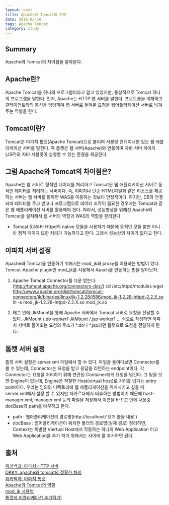 ```yaml
---
layout: post
title: Apache와 Tomcat의 차이 
date: 2016-02-10
tags: Apache Tomcat
category: study
---
```


Summary
---
Apache와 Tomcat의 차이점을 알아본다.  

Apache란?
---
Apache Tomcat을 하나의 프로그램이라고 알고 있었지만, 
통상적으로 Tomcat 하나의 프로그램을 말한다. 
먼저, Apache는 HTTP 웹 서버를 말한다. 
프로토콜을 이해하고 클라이언트와의 통신을 담당하며 
웹 서버로 들어온 요청을 웹어플리케이션 서버로 넘겨주는 역할을 한다.

Tomcat이란?
---
Tomcat은 아파치 톰캣(Apache Tomcat)으로 불리며 
서블릿 컨테이너만 있는 웹 애플리케이션 서버를 말한다. 
즉 톰캣은 웹 서버(Apache)와 연동하여 자바 서버 페이지(JSP)와 
자바 서블릿이 실행할 수 있는 환경을 제공한다.

그럼 Apache와 Tomcat의 차이점은?
---
Apache는 웹 서버로 정적인 데이터를 처리하고
Tomcat은 웹 애플리케이션 서버로 동적인 데이터를 처리하는 서버이다.
즉, 이미지나 단순 HTML파일과 같은 리소스를 제공하는 서버는 웹 서버를 
통하면 WAS를 이용하는 것보다 안정적이다. 
하지만, DB와 연결되에 데이터를 주고 받고나 프로그램으로 데이터 조작이 필요한 경우에는
Tomcat과 같은 웹 애플리케이션 서버를 활용해야 한다. 
따라서, 성능향상을 위해선 Apache와 Tomcat을 설치해서 웹 서버의 역할과 WAS의 역할을
분리한다.
* Tomcat 5.5부터 Httpd의 native 모듈을 사용하기 때문에 동적인 모듈 뿐만 아니라
 정적 페이지 또한 처리가 가능하다고 한다. 그래서 성능상의 차이가 없다고 한다.
 
아파치 서버 설정
---
Apache와 Tomcat을 연동하기 위해서는 mod_jk와 proxy를 이용하는 방법이 있다.
Tomcat-Apache plugin인 mod_jk를 사용해서 Apach를 연동하는 법을 알아보자.
1. Apache Tomcat Connector를 다운 받는다. (http://tomcat.apache.org/connectors-doc/)
        cd /etc/httpd/modules
        wget http://www.apache.org/dist/tomcat/tomcat-connectors/jk/binaries/linux/jk-1.2.28/i586/mod_jk-1.2.28-httpd-2.2.X.so
        ln -s mod_jk-1.2.28-httpd-2.2.X.so mod_jk.so

2. <IfModule mod_jk.c> 태그 안에 JkMount을 통해 Apache 서버에서 Tomcat 서버로 요청을 전달할 수 있다.
        JkMount /*.do worker1
		JkMount /*.jsp worker1
		...
식으로 작성하면 아파치 서버로 들어오는 요청의 주소가 *.do나 *.jsp라면 톰캣으로 요청을 전달하게 된다.

톰캣 서버 설정
---
톰캣 서버 설정은 server.xml 파일에서 할 수 있다.
파일을 들여다보면 Connector를 볼 수 있는데, Connector는 요청을 받고 응답을 리턴하는 endpoint이다.
각 Connector는 요청을 처리하기 위해 연관된 Container에게 요청을 넘긴다.
그 밑을 보면 Engine이 있는데, Engine은 적절한 Host(virtual host)로 처리를 넘기는 entry point이다.
우리는 임의의 디렉토리에 웹 애플리케이션을 위치시키고 싶을 때  server.xml에서 설정 할 수 있지만 
자카르타에서 비추하는 방법이기 때문에 host-manager.xml, manager.xml 등의 파일을 저장해서 이름을 바꾸고
안에 내용중 docBase와 path를 바꾸하고 한다.
		<Context path="/myTest" docBase="C:\myTest" debug="0" privileged="true" reloadable="true">
		<Logger className="org.apache.catalina.logger.FileLogger" directory="logs"  prefix="localhost_log." suffix=".txt" timestamp="true"/>
		</Context>
- path : 웹어플리케이션의 경로명(http://localhost/'요기 붙을 내용')
- docBase : 웹어플리케이션이 위치한 폴더의 경로명(실제 경로)
정리하면, Context는 특별한 Viertual Host에서 작동하는 하나의 Web Application 이고
Web Application을 추가 하기 위해서는 <Host></Host> 사이에 <Context>를 추가하면 된다.
		

출처
---
[위키백과: 아파치 HTTP 서버](https://ko.wikipedia.org/wiki/%EC%95%84%ED%8C%8C%EC%B9%98_HTTP_%EC%84%9C%EB%B2%84)<br>
[OKKY: apache와 tomcat의 정확한 차이](http://okky.kr/article/196722)<br>
[위키백과: 아파치 톰캣](https://ko.wikipedia.org/wiki/%EC%95%84%ED%8C%8C%EC%B9%98_%ED%86%B0%EC%BA%A3)<br>
[Apache와 Tomcat의 역할](http://storyjava.tistory.com/96)<br>
[mod_jk 사용법](http://jkkang.net/java/mod_jk/mod_jk_install.html)<br>
[톰캣에 어플리케이션 추가하기!](http://blog.daum.net/_blog/BlogTypeView.do?blogid=090sk&vblogid=&beforePage=2&maxarticleno=5494233&minarticleno=5494233&maxregdt=20090101205621&minregdt=20090101205621&currentPage=1&listScale=20&viewKind=&dispkind=B2201&CATEGORYID=703968&categoryId=703968&articleno=&regdt=&date=&calv=&chgkey=FUOyxhxFyv5jAVvGlcs43Ji18l-4-pbKU2nYh4-pD950&totalcnt=5)<br>
